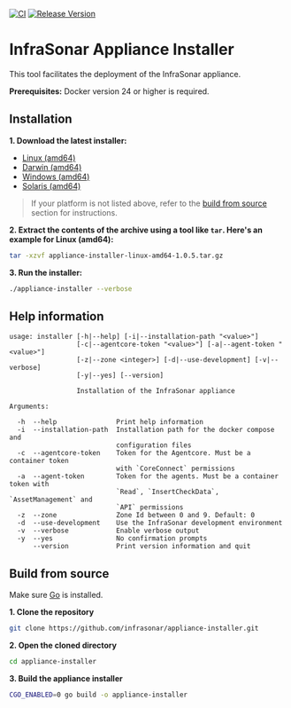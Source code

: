 [![CI](https://github.com/infrasonar/appliance-installer/workflows/CI/badge.svg)](https://github.com/infrasonar/appliance-installer/actions)
[![Release Version](https://img.shields.io/github/release/infrasonar/appliance-installer)](https://github.com/infrasonar/appliance-installer/releases)

# InfraSonar Appliance Installer

This tool facilitates the deployment of the InfraSonar appliance.

**Prerequisites:** Docker version 24 or higher is required.

## Installation

**1. Download the latest installer:**

- [Linux (amd64)](https://github.com/infrasonar/appliance-installer/releases/download/v1.0.5/appliance-installer-linux-amd64-1.0.5.tar.gz)
- [Darwin (amd64)](https://github.com/infrasonar/appliance-installer/releases/download/v1.0.5/appliance-installer-darwin-amd64-1.0.5.tar.gz)
- [Windows (amd64)](https://github.com/infrasonar/appliance-installer/releases/download/v1.0.5/appliance-installer-windows-amd64-1.0.5.zip)
- [Solaris (amd64)](https://github.com/infrasonar/appliance-installer/releases/download/v1.0.5/appliance-installer-solaris-amd64-1.0.5.tar.gz)

> If your platform is not listed above, refer to the [build from source](#build-from-source) section for instructions.

**2. Extract the contents of the archive using a tool like `tar`. Here's an example for Linux (amd64):**
```bash
tar -xzvf appliance-installer-linux-amd64-1.0.5.tar.gz
```

**3. Run the installer:**

```bash
./appliance-installer --verbose
```

## Help information

```
usage: installer [-h|--help] [-i|--installation-path "<value>"]
                 [-c|--agentcore-token "<value>"] [-a|--agent-token "<value>"]
                 [-z|--zone <integer>] [-d|--use-development] [-v|--verbose]
                 [-y|--yes] [--version]

                 Installation of the InfraSonar appliance

Arguments:

  -h  --help               Print help information
  -i  --installation-path  Installation path for the docker compose and
                           configuration files
  -c  --agentcore-token    Token for the Agentcore. Must be a container token
                           with `CoreConnect` permissions
  -a  --agent-token        Token for the agents. Must be a container token with
                           `Read`, `InsertCheckData`, `AssetManagement` and
                           `API` permissions
  -z  --zone               Zone Id between 0 and 9. Default: 0
  -d  --use-development    Use the InfraSonar development environment
  -v  --verbose            Enable verbose output
  -y  --yes                No confirmation prompts
      --version            Print version information and quit
```

## Build from source

Make sure [Go](https://go.dev/doc/install) is installed.

**1. Clone the repository**
```bash
git clone https://github.com/infrasonar/appliance-installer.git
```

**2. Open the cloned directory**
```bash
cd appliance-installer
```

**3. Build the appliance installer**
```bash
CGO_ENABLED=0 go build -o appliance-installer
```
